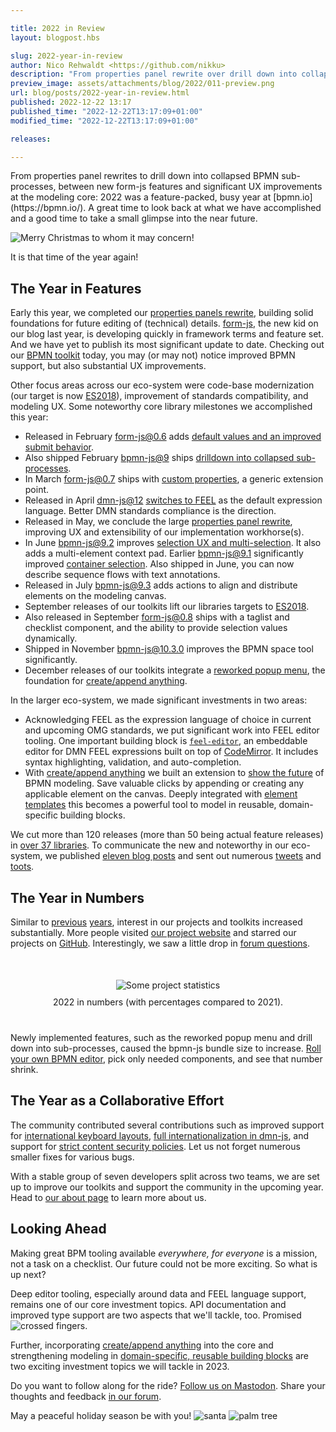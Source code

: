 ```yaml
---

title: 2022 in Review
layout: blogpost.hbs

slug: 2022-year-in-review
author: Nico Rehwaldt <https://github.com/nikku>
description: "From properties panel rewrite over drill down into collapsed sub-processes, between new form-js features and significant UX improvements at the modeling core: This post recaps another busy year at bpmn.io."
preview_image: assets/attachments/blog/2022/011-preview.png
url: blog/posts/2022-year-in-review.html
published: 2022-12-22 13:17
published_time: "2022-12-22T13:17:09+01:00"
modified_time: "2022-12-22T13:17:09+01:00"

releases:

---
```



<p class="introduction">
  From properties panel rewrites to drill down into collapsed BPMN sub-processes, between new form-js features and significant UX improvements at the modeling core: 2022 was a feature-packed, busy year at [bpmn.io](https://bpmn.io/). A great time to look back at what we have accomplished and a good time to take a small glimpse into the near future.
</p>

<!-- continue -->


<div class="figure condensed-size">
  <img src="{{ assets }}/attachments/blog/2018/014-christmas-tree.gif" alt="Merry Christmas to whom it may concern!" style="border-color: #14966396">
  <p class="caption">
    It is that time of the year again!
  </p>
</div>


## The Year in Features

Early this year, we completed our [properties panels rewrite](./2022-new-properties-panel-foundation.html), building solid foundations for future editing of (technical) details. [form-js](https://bpmn.io/toolkit/form-js/), the new kid on our blog last year, is developing quickly in framework terms and feature set. And we have yet to publish its most significant update to date. Checking out our [BPMN toolkit](https://bpmn.io/toolkit/bpmn-js/) today, you may (or may not) notice improved BPMN support, but also substantial UX improvements.

Other focus areas across our eco-system were code-base modernization (our target is now [ES2018](./2022-migration-to-es2018.html)), improvement of standards compatibility, and modeling UX. Some noteworthy core library milestones we accomplished this year:

* Released in February [form-js@0.6](https://github.com/bpmn-io/form-js/blob/develop/packages/form-js/CHANGELOG.md#060) adds [default values and an improved submit behavior](./2022-form-js-default-values-improved-submit.html).
* Also shipped February [bpmn-js@9](https://github.com/bpmn-io/bpmn-js/blob/develop/CHANGELOG.md#900) ships [drilldown into collapsed sub-processes](./2022-bpmn-js-900-collapsed-subprocesses.html).
* In March [form-js@0.7](https://github.com/bpmn-io/form-js/blob/develop/packages/form-js/CHANGELOG.md#070) ships with [custom properties](./2022-form-js-070-custom-properties.html), a generic extension point.
* Released in April [dmn-js@12]() [switches to FEEL](./2022-dmn-js-1200.html) as the default expression language. Better DMN standards compliance is the direction.
* Released in May, we conclude the large [properties panel rewrite](./2022-new-properties-panel-foundation.html), improving UX and extensibility of our implementation workhorse(s).
* In June [bpmn-js@9.2](https://github.com/bpmn-io/bpmn-js/blob/develop/CHANGELOG.md#920) improves [selection UX and multi-selection](./2022-bpmn-js-9-2-0-improved-editing-ux.html). It also adds a multi-element context pad. Earlier [bpmn-js@9.1](https://github.com/bpmn-io/bpmn-js/blob/develop/CHANGELOG.md#910) significantly improved [container selection](./2022-bpmn-js-9-1-0-improved-participant-sub-process-selection.html). Also shipped in June, you can now describe sequence flows with text annotations.
* Released in July [bpmn-js@9.3](https://github.com/bpmn-io/bpmn-js/blob/develop/CHANGELOG.md#930) adds actions to align and distribute elements on the modeling canvas.
* September releases of our toolkits lift our libraries targets to [ES2018](./2022-migration-to-es2018.html).
* Also released in September [form-js@0.8](https://github.com/bpmn-io/form-js/blob/develop/packages/form-js/CHANGELOG.md#080) ships with a taglist and checklist component, and the ability to provide selection values dynamically.
* Shipped in November [bpmn-js@10.3.0](https://github.com/bpmn-io/bpmn-js/blob/develop/CHANGELOG.md#1030) improves the BPMN space tool significantly.
* December releases of our toolkits integrate a [reworked popup menu](./2022-reworked-popup-menu.html), the foundation for [create/append anything](https://github.com/bpmn-io/bpmn-js-connectors-extension).

In the larger eco-system, we made significant investments in two areas:

* Acknowledging FEEL as the expression language of choice in current and upcoming OMG standards, we put significant work into FEEL editor tooling. One important building block is [`feel-editor`](https://github.com/bpmn-io/feel-editor), an embeddable editor for DMN FEEL expressions built on top of [CodeMirror](https://codemirror.net/). It includes syntax highlighting, validation, and auto-completion.
* With [create/append anything](https://github.com/bpmn-io/bpmn-js-connectors-extension) we built an extension to [show the future](https://bpmn-io.github.io/bpmn-js-connectors-extension/?aa=1) of BPMN modeling. Save valuable clicks by appending or creating any applicable element on the canvas. Deeply integrated with [element templates](https://github.com/bpmn-io/element-templates) this becomes a powerful tool to model in reusable, domain-specific building blocks.

We cut more than 120 releases (more than 50 being actual feature releases) in [over 37 libraries](https://github.com/bpmn-io). To communicate the new and noteworthy in our eco-system, we published [eleven blog posts](https://bpmn.io/blog/) and sent out numerous [tweets](https://twitter.com/bpmn_io) and [toots](https://fosstodon.org/@bpmn_io).


## The Year in Numbers

Similar to [previous](./2019-year-in-review.html) [years](./2021-year-in-review.html), interest in our projects and toolkits increased substantially.
More people visited [our project website](https://bpmn.io/) and starred our projects on [GitHub](https://github.com/bpmn-io). Interestingly, we saw a little drop in [forum questions](https://forum.bpmn.io/).

<div class="figure no-border condensed-size" style="margin: 50px 0 40px 0; text-align: center">
  <img src="{{ assets }}/attachments/blog/2022/011-stats.png" alt="Some project statistics" >
  <p class="caption" style="margin-top: 10px">
    2022 in numbers (with percentages compared to 2021).
  </p>
</div>

Newly implemented features, such as the reworked popup menu and drill down into sub-processes, caused the bpmn-js bundle size to increase. [Roll your own BPMN editor](https://github.com/bpmn-io/bpmn-js/pull/1252), pick only needed components, and see that number shrink.


## The Year as a Collaborative Effort

The community contributed several contributions such as improved support for [international keyboard layouts](https://github.com/bpmn-io/diagram-js/pull/681), [full internationalization in dmn-js](https://github.com/bpmn-io/dmn-js/pull/710), and support for [strict content security policies](https://github.com/bpmn-io/bpmn-js/issues/1625). Let us not forget numerous smaller fixes for various bugs.

With a stable group of seven developers split across two teams, we are set up to improve our toolkits and support the community in the upcoming year. Head to [our about page](https://bpmn.io/about/) to learn more about us.


## Looking Ahead <a name="looking-ahead"></a>

Making great BPM tooling available _everywhere, for everyone_ is a mission, not a task on a checklist. Our future could not be more exciting. So what is up next?

Deep editor tooling, especially around data and FEEL language support, remains one of our core investment topics. API documentation and improved type support are two aspects that we'll tackle, too. Promised <img class="emoji" src="https://twemoji.maxcdn.com/v/13.1.0/svg/1f91e-1f3fc.svg" alt="crossed fingers">.

Further, incorporating [create/append anything](https://github.com/bpmn-io/bpmn-js-connectors-extension) into the core and strengthening modeling in [domain-specific, reusable building blocks](https://github.com/bpmn-io/element-templates) are two exciting investment topics we will tackle in 2023.

Do you want to follow along for the ride? [Follow us on Mastodon](https://fosstodon.org/@bpmn_io). Share your thoughts and feedback [in our forum](https://forum.bpmn.ion).

May a peaceful holiday season be with you! <img class="emoji" src="https://twemoji.maxcdn.com/2/svg/1f385-1f3fe.svg" alt="santa" title="Ho!"> <img class="emoji" src="https://twemoji.maxcdn.com/2/svg/1f334.svg" alt="palm tree" title="Yo!">
